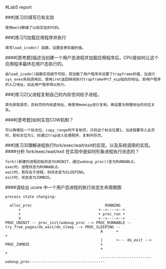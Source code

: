 #Lab5 report

###[练习0]填写已有实验
```
使用meld移植了以前实验的代码。
```

###[练习1]加载应用程序并执行
```
填写load_icode() 函数，设置各寄存器的值。
```

####[思考题]描述当创建一个用户态进程并加载应用程序后，CPU是如何让这个应用程序最终在用户态执行的。
```
由load_icode()函数实现细节可知，其加载了用户程序并设置了trapframe的值，当进行sys_exex系统调用后，使用iret返回继续执行trapframe中tf_eip指向的地址，即用户程序的入口地址，如此用户程序得以执行。
```

###[练习2]父进程复制自己的内存空间给子进程。
```
首先获取源页，目标页的内核虚地址，再使用memcpy进行复制，再设置与物理地址的对应关系。
```

####[思考题]如何实现COW机制？
```
可以再增加一个标志位，copy_range时不复制页，只将这个标志位置1，当进程要写入此页时，若标志位为1，则通过trap进入处理程序，复制内存页。
```

###[练习3]理解进程执行fork/exec/wait/exit的实现，以及系统调用的实现。
####分析 fork/exec/wait/exit 在实现中是如何形象进程执行状态的？
```
fork()新建的进程初始状态为UNINIT，通过wakeup_proc()变为RUNNABLE。
exec时，进程状态为RUNNABLE。
wait时，若存在子进程，则状态变为SLEEPING。
exit时，状态变为ZOMBIE。
```

####请给出 ucore 中一个用户态进程的执行状态生命周期图
```
process state changing:
                                            
  alloc_proc                                 RUNNING
      +                                   +--<----<--+
      +                                   + proc_run +
      V                                   +-->---->--+ 
PROC_UNINIT -- proc_init/wakeup_proc --> PROC_RUNNABLE -- try_free_pages/do_wait/do_sleep --> PROC_SLEEPING --
                                           A      +                                                           +
                                           |      +--- do_exit --> PROC_ZOMBIE                                +
                                           +                                                                  + 
                                           -----------------------wakeup_proc----------------------------------
```